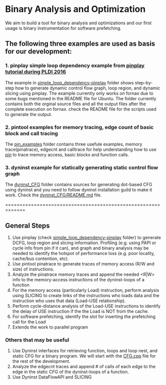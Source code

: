
# Binary Analysis and Optimization
We aim to build a tool for binary analysis and optimizations and our first usage is binary instrumentation
for software prefetching. 



## The following three examples are used as basis for our development: 

### 1. pinplay simple loop dependency example from [pinplay tutorial during PLDI 2016](https://sites.google.com/site/pinplaypldi2016tutorial/)
The example in [simple_loop_dependency-pinplay](simple_loop_dependency-pinplay) folder 
shows step-by-step how to generate dynamic control flow graph, 
loop region, and dynamic slicing using pinplay. The example currently only works on fornax due to 
some bugs mentioned in the README file for Ubuntu. The folder currently contains both the orginal 
source files and all the output files after the complete execution on fornax. check the README file for 
the scripts used to generate the output. 

### 2. pintool examples for memory tracing, edge count of basic block and call tracing
The [pin_examples](pin_examples) folder contains three usefule examples, memory trace(pinatrace), 
edgecnt and calltrace for help understanding how to use [pin](http://pintool.org) to trace memory access, 
basic blocks and function calls. 

### 3. dyninst example for statically generating static control flow graph
The [dyninst_CFG](dyninst_CFG) folder contains sources for generating dot-based CFG using dyninst and you need to follow
dyninst installation guild to make it work. Check the [dyninst_CFG/README.md](dyninst_CFG/README.md) file.

=============================================================
## General Steps

1. Use pinplay (check [simple_loop_dependency-pinplay](simple_loop_dependency-pinplay) folder) to generate 
DCFG, loop region and slicing information. Profiling (e.g. using PAPI or cycle info from pin if it can), and 
graph and binary analysis may be needed to identify the hotspot of performance loss (e.g. poor locality, cache/bus contention, etc). 
1. Use pintool pinatrace to generate traces of memory access (R/W and size) of instructions. 
1. Analyze the pinatrace memory traces and append the needed <instr><R|W><MemAddr><value> info to the memory-access instructions of the dyninst-loops of a function
1. For the memory access (particularly Load) instruction, perform analysis using SLICING to create links of the instructions who loads data and the instruction who uses that data (Load-USE relationship).
1. Perform cycle-distance analysis of the Load-USE instructions to identify the delay of USE instruction if the the Load is NOT from the cache.
1. For software prefetching, identify the slot for inserting the prefetching call for the Load
1. Extends the work to parallel program

### Others that may be useful

1. Use Dyninst interfaces for retrieving function, loops and loop nest, and static CFG for a binary program. We will start with the [CFG.cpp](dyninst_CFG/CFG.cpp) file for the rest of the development.  
1. Analyze the edgecnt traces and append # of calls of each edge to the edge in the static CFG of the dyninst-loops of a function.
1. Use Dyninst DataFlowAPI and SLICING

